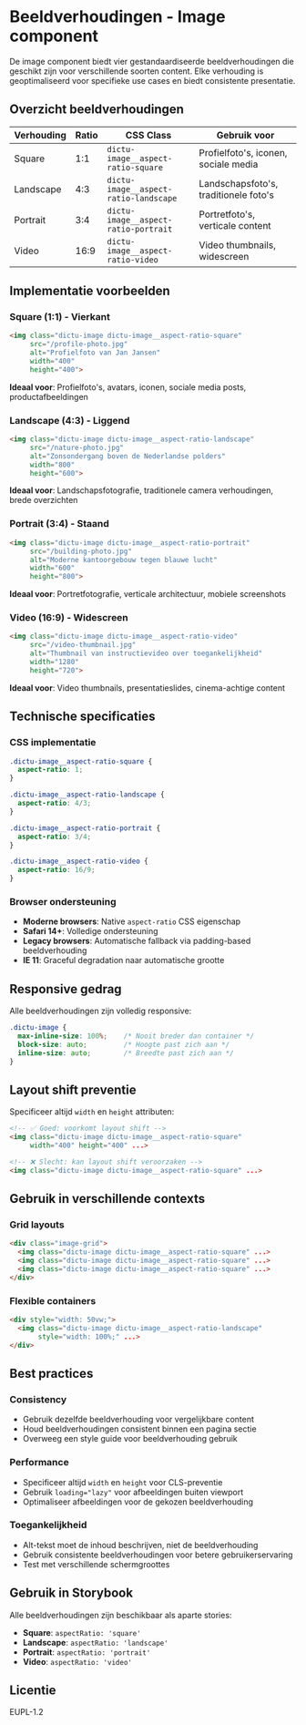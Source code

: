 # Beeldverhoudingen - Image component

De image component biedt vier gestandaardiseerde beeldverhoudingen die geschikt zijn voor verschillende soorten content. Elke verhouding is geoptimaliseerd voor specifieke use cases en biedt consistente presentatie.

## Overzicht beeldverhoudingen

| Verhouding | Ratio | CSS Class | Gebruik voor |
|------------|-------|-----------|---------------|
| Square | 1:1 | `dictu-image__aspect-ratio-square` | Profielfoto's, iconen, sociale media |
| Landscape | 4:3 | `dictu-image__aspect-ratio-landscape` | Landschapsfoto's, traditionele foto's |
| Portrait | 3:4 | `dictu-image__aspect-ratio-portrait` | Portretfoto's, verticale content |
| Video | 16:9 | `dictu-image__aspect-ratio-video` | Video thumbnails, widescreen |

## Implementatie voorbeelden

### Square (1:1) - Vierkant
```html
<img class="dictu-image dictu-image__aspect-ratio-square"
     src="/profile-photo.jpg"
     alt="Profielfoto van Jan Jansen"
     width="400"
     height="400">
```
**Ideaal voor**: Profielfoto's, avatars, iconen, sociale media posts, productafbeeldingen

### Landscape (4:3) - Liggend
```html
<img class="dictu-image dictu-image__aspect-ratio-landscape"
     src="/nature-photo.jpg"
     alt="Zonsondergang boven de Nederlandse polders"
     width="800"
     height="600">
```
**Ideaal voor**: Landschapsfotografie, traditionele camera verhoudingen, brede overzichten

### Portrait (3:4) - Staand
```html
<img class="dictu-image dictu-image__aspect-ratio-portrait"
     src="/building-photo.jpg"
     alt="Moderne kantoorgebouw tegen blauwe lucht"
     width="600"
     height="800">
```
**Ideaal voor**: Portretfotografie, verticale architectuur, mobiele screenshots

### Video (16:9) - Widescreen
```html
<img class="dictu-image dictu-image__aspect-ratio-video"
     src="/video-thumbnail.jpg"
     alt="Thumbnail van instructievideo over toegankelijkheid"
     width="1280"
     height="720">
```
**Ideaal voor**: Video thumbnails, presentatieslides, cinema-achtige content

## Technische specificaties

### CSS implementatie
```scss
.dictu-image__aspect-ratio-square {
  aspect-ratio: 1;
}

.dictu-image__aspect-ratio-landscape {
  aspect-ratio: 4/3;
}

.dictu-image__aspect-ratio-portrait {
  aspect-ratio: 3/4;
}

.dictu-image__aspect-ratio-video {
  aspect-ratio: 16/9;
}
```

### Browser ondersteuning
- **Moderne browsers**: Native `aspect-ratio` CSS eigenschap
- **Safari 14+**: Volledige ondersteuning
- **Legacy browsers**: Automatische fallback via padding-based beeldverhouding
- **IE 11**: Graceful degradation naar automatische grootte

## Responsive gedrag
Alle beeldverhoudingen zijn volledig responsive:

```css
.dictu-image {
  max-inline-size: 100%;    /* Nooit breder dan container */
  block-size: auto;         /* Hoogte past zich aan */
  inline-size: auto;        /* Breedte past zich aan */
}
```

## Layout shift preventie
Specificeer altijd `width` en `height` attributen:
```html
<!-- ✅ Goed: voorkomt layout shift -->
<img class="dictu-image dictu-image__aspect-ratio-square"
     width="400" height="400" ...>

<!-- ❌ Slecht: kan layout shift veroorzaken -->
<img class="dictu-image dictu-image__aspect-ratio-square" ...>
```

## Gebruik in verschillende contexts

### Grid layouts
```html
<div class="image-grid">
  <img class="dictu-image dictu-image__aspect-ratio-square" ...>
  <img class="dictu-image dictu-image__aspect-ratio-square" ...>
  <img class="dictu-image dictu-image__aspect-ratio-square" ...>
</div>
```

### Flexible containers
```html
<div style="width: 50vw;">
  <img class="dictu-image dictu-image__aspect-ratio-landscape"
       style="width: 100%;" ...>
</div>
```

## Best practices

### Consistency
- Gebruik dezelfde beeldverhouding voor vergelijkbare content
- Houd beeldverhoudingen consistent binnen een pagina sectie
- Overweeg een style guide voor beeldverhouding gebruik

### Performance
- Specificeer altijd `width` en `height` voor CLS-preventie
- Gebruik `loading="lazy"` voor afbeeldingen buiten viewport
- Optimaliseer afbeeldingen voor de gekozen beeldverhouding

### Toegankelijkheid
- Alt-tekst moet de inhoud beschrijven, niet de beeldverhouding
- Gebruik consistente beeldverhoudingen voor betere gebruikerservaring
- Test met verschillende schermgroottes

## Gebruik in Storybook
Alle beeldverhoudingen zijn beschikbaar als aparte stories:
- **Square**: `aspectRatio: 'square'`
- **Landscape**: `aspectRatio: 'landscape'`
- **Portrait**: `aspectRatio: 'portrait'`
- **Video**: `aspectRatio: 'video'`

## Licentie
EUPL-1.2
